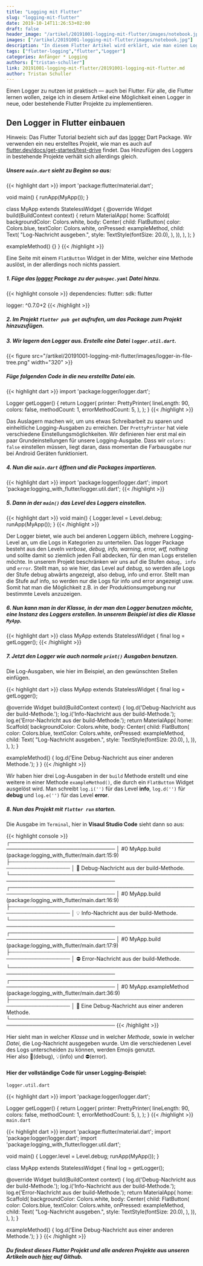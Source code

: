 ```yaml
---
title: "Logging mit Flutter"
slug: "logging-mit-flutter" 
date: 2019-10-14T11:26:53+02:00
draft: false
header_image: "/artikel/20191001-logging-mit-flutter/images/notebook.jpg"
images: ["/artikel/20191001-logging-mit-flutter/images/notebook.jpg"]
description: "In diesem Flutter Artikel wird erklärt, wie man einen Logger einbauen kann."
tags: ["flutter-logging","flutter","Logger"]
categories: Anfänger * Logging
authors: ["tristan-schuller"]
link: 20191001-logging-mit-flutter/20191001-logging-mit-flutter.md
author: Tristan Schuller
---
```


Einen Logger zu nutzen ist praktisch — auch bei Flutter. Für alle, die Flutter lernen wollen, zeige ich in diesem Artikel eine Möglichkeit einen Logger in neue, oder bestehende Flutter Projekte zu implementieren. 

## Den Logger in Flutter einbauen

<div class="alert alert-info">Hinweis: Das Flutter Tutorial bezieht sich auf das <a href="https://pub.dev/packages/logger#-readme-tab-" target="_blank" rel="noopener">logger</a> Dart Package. Wir verwenden ein neu erstelltes Projekt, wie man es auch auf <a href="" target="_blank" rel="noopener">flutter.dev/docs/get-started/test-drive</a> findet. Das Hinzufügen des Loggers in bestehende Projekte verhält sich allerdings gleich.</div>

##### Unsere `main.dart` sieht zu Beginn so aus:

{{< highlight dart >}}
import 'package:flutter/material.dart';

void main() {
  runApp(MyApp());
}

class MyApp extends StatelessWidget {
  @override
  Widget build(BuildContext context) {
    return MaterialApp(
      home: Scaffold(
        backgroundColor: Colors.white,
        body: Center(
            child: FlatButton(
          color: Colors.blue,
          textColor: Colors.white,
          onPressed: exampleMethod,
          child: Text(
            "Log-Nachricht ausgeben.",
            style: TextStyle(fontSize: 20.0),
          ),
        )),
      ),
    );
  }

  exampleMethod() {}
}
{{< /highlight >}}

Eine Seite mit einem `FlatButton` Widget in der Mitte, welcher eine Methode auslöst, in der allerdings noch nichts passiert.

##### 1. Füge das <a href="https://pub.dev/packages/logger#-readme-tab-" target="_blank" rel="noopener">logger</a> Package zu der `pubspec.yaml` Datei hinzu.

{{< highlight console >}}
dependencies:
  flutter:
    sdk: flutter

  logger: ^0.7.0+2
{{< /highlight >}}

##### 2. Im Projekt `flutter pub get` aufrufen, um das Package zum Projekt hinzuzufügen.

##### 3. Wir lagern den Logger aus. Erstelle eine Datei `logger.util.dart`.

{{< figure src="/artikel/20191001-logging-mit-flutter/images/logger-in-file-tree.png" width="320" >}}

##### Füge folgenden Code in die neu erstellte Datei ein.

{{< highlight dart >}}
import 'package:logger/logger.dart';

Logger getLogger() {
  return Logger(
    printer: PrettyPrinter(
      lineLength: 90,
      colors: false,
      methodCount: 1,
      errorMethodCount: 5,
    ),
  );
}
{{< /highlight >}}

Das Auslagern machen wir, um uns etwas Schreibarbeit zu sparen und einheitliche Logging-Ausgaben zu erreichen. Der `PrettyPrinter` hat viele verschiedene Einstellungsmöglichkeiten. Wir definieren hier erst mal ein paar Grundeinstellungen für unsere Logging-Ausgabe. Dass wir `colors: false` einstellen müssen, liegt daran, dass momentan die Farbausgabe nur bei Android Geräten funktioniert.

##### 4. Nun die `main.dart` öffnen und die Packages importieren.
{{< highlight dart >}}
import 'package:logger/logger.dart';
import 'package:logging_with_flutter/logger.util.dart';
{{< /highlight >}}

##### 5. Dann in der `main()` das Level des Loggers einstellen.
{{< highlight dart >}}
void main() {
  Logger.level = Level.debug;
  runApp(MyApp());
}
{{< /highlight >}}

Der Logger bietet, wie auch bei anderen Loggern üblich, mehrere Logging-Level an, um die Logs in Kategorien zu unterteilen. Das logger Package besteht aus den Leveln *verbose, debug, info, warning, error, wtf, nothing* und sollte damit so ziemlich jeden Fall abdecken, für den man Logs erstellen möchte. In unserem Projekt beschränken wir uns auf die Stufen `debug, info` und `error`. Stellt man, so wie hier, das Level auf *debug*, so werden alle Logs der Stufe debug abwärts angezeigt, also debug, info und error. Stellt man die Stufe auf info, so werden nur die Logs für info und error angezeigt usw. Somit hat man die Möglichkeit z.B. in der Produktionsumgebung nur bestimmte Levels anzuzeigen.

##### 6. Nun kann man in der Klasse, in der man den Logger benutzen möchte, eine Instanz des Loggers erstellen. In unserem Beispiel ist dies die Klasse `MyApp`.
{{< highlight dart >}}
class MyApp extends StatelessWidget {
  final log = getLogger();
{{< /highlight >}}

##### 7. Jetzt den Logger wie auch normale `print()` Ausgaben benutzen.
Die Log-Ausgaben, wie hier im Beispiel, an den gewünschten Stellen einfügen.

{{< highlight dart >}}
class MyApp extends StatelessWidget {
  final log = getLogger();

  @override
  Widget build(BuildContext context) {
    log.d('Debug-Nachricht aus der build-Methode.');
    log.i('Info-Nachricht aus der build-Methode.');
    log.e('Error-Nachricht aus der build-Methode.');
    return MaterialApp(
      home: Scaffold(
        backgroundColor: Colors.white,
        body: Center(
            child: FlatButton(
          color: Colors.blue,
          textColor: Colors.white,
          onPressed: exampleMethod,
          child: Text(
            "Log-Nachricht ausgeben.",
            style: TextStyle(fontSize: 20.0),
          ),
        )),
      ),
    );
  }

  exampleMethod() {
    log.d('Eine Debug-Nachricht aus einer anderen Methode.');
  }
}
{{< /highlight >}}

Wir haben hier drei Log-Ausgaben in der `build` Methode erstellt und eine weitere in einer Methode `exampleMethod()`, die durch ein `FlatButton` Widget ausgelöst wird. Man schreibt `log.i('')` für das Level **info**, `log.d('')` für **debug** und `log.e('')` für das Level **error**. 


##### 8. Nun das Projekt mit `flutter run` starten.
Die Ausgabe im `Terminal`, hier in **Visaul Studio Code** sieht dann so aus:

{{< highlight console >}}
┌──────────────────────────────────────────────────────────────────────────────
│ #0   MyApp.build (package:logging_with_flutter/main.dart:15:9)
├┄┄┄┄┄┄┄┄┄┄┄┄┄┄┄┄┄┄┄┄┄┄┄┄┄┄┄┄┄┄┄┄┄┄┄┄┄┄┄┄┄┄┄┄┄┄┄┄┄┄┄┄┄┄┄┄┄┄┄┄┄┄┄┄┄┄┄┄┄┄┄┄┄┄┄┄┄┄
│ 🐛 Debug-Nachricht aus der build-Methode. 
└──────────────────────────────────────────────────────────────────────────────
┌──────────────────────────────────────────────────────────────────────────────
│ #0   MyApp.build (package:logging_with_flutter/main.dart:16:9)
├┄┄┄┄┄┄┄┄┄┄┄┄┄┄┄┄┄┄┄┄┄┄┄┄┄┄┄┄┄┄┄┄┄┄┄┄┄┄┄┄┄┄┄┄┄┄┄┄┄┄┄┄┄┄┄┄┄┄┄┄┄┄┄┄┄┄┄┄┄┄┄┄┄┄┄┄┄┄
│ 💡 Info-Nachricht aus der build-Methode.
└──────────────────────────────────────────────────────────────────────────────
┌──────────────────────────────────────────────────────────────────────────────
│ #0   MyApp.build (package:logging_with_flutter/main.dart:17:9)
├┄┄┄┄┄┄┄┄┄┄┄┄┄┄┄┄┄┄┄┄┄┄┄┄┄┄┄┄┄┄┄┄┄┄┄┄┄┄┄┄┄┄┄┄┄┄┄┄┄┄┄┄┄┄┄┄┄┄┄┄┄┄┄┄┄┄┄┄┄┄┄┄┄┄┄┄┄┄
│ ⛔ Error-Nachricht aus der build-Methode.
└──────────────────────────────────────────────────────────────────────────────
┌──────────────────────────────────────────────────────────────────────────────
│ #0   MyApp.exampleMethod (package:logging_with_flutter/main.dart:36:9)
├┄┄┄┄┄┄┄┄┄┄┄┄┄┄┄┄┄┄┄┄┄┄┄┄┄┄┄┄┄┄┄┄┄┄┄┄┄┄┄┄┄┄┄┄┄┄┄┄┄┄┄┄┄┄┄┄┄┄┄┄┄┄┄┄┄┄┄┄┄┄┄┄┄┄┄┄┄┄
│ 🐛 Eine Debug-Nachricht aus einer anderen Methode.
└──────────────────────────────────────────────────────────────────────────────
{{< /highlight >}}

Hier sieht man in welcher *Klasse* und in welcher *Methode*, sowie in welcher *Datei*, die Log-Nachricht ausgegeben wurde. Um die verschiedenen Level des Logs unterscheiden zu können, werden Emojis genutzt.<br/> Hier also 🐛(debug), 💡(info) und ⛔(error).


#### Hier der vollständige Code für unser Logging-Beispiel:

`logger.util.dart`

{{< highlight dart >}}
import 'package:logger/logger.dart';

Logger getLogger() {
  return Logger(
    printer: PrettyPrinter(
      lineLength: 90,
      colors: false,
      methodCount: 1,
      errorMethodCount: 5,
    ),
  );
}
{{< /highlight >}}
<br/>
`main.dart`

{{< highlight dart >}}
import 'package:flutter/material.dart';
import 'package:logger/logger.dart';
import 'package:logging_with_flutter/logger.util.dart';

void main() {
  Logger.level = Level.debug;
  runApp(MyApp());
}

class MyApp extends StatelessWidget {
  final log = getLogger();

  @override
  Widget build(BuildContext context) {
    log.d('Debug-Nachricht aus der build-Methode.');
    log.i('Info-Nachricht aus der build-Methode.');
    log.e('Error-Nachricht aus der build-Methode.');
    return MaterialApp(
      home: Scaffold(
        backgroundColor: Colors.white,
        body: Center(
            child: FlatButton(
          color: Colors.blue,
          textColor: Colors.white,
          onPressed: exampleMethod,
          child: Text(
            "Log-Nachricht ausgeben.",
            style: TextStyle(fontSize: 20.0),
          ),
        )),
      ),
    );
  }

  exampleMethod() {
    log.d('Eine Debug-Nachricht aus einer anderen Methode.');
  }
}
{{< /highlight >}}

##### Du findest dieses Flutter Projekt und alle anderen Projekte aus unseren Artikeln auch <a href="https://github.com/coodoo-io/flutter-samples/tree/master/010-logging" target="_blank" rel="noopener">hier</a> auf Github.
